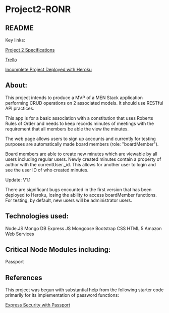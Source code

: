 # Project2-RONR
## README

Key links:

[Project 2 Specifications](https://github.com/ATL-WDI-Curriculum/projects/blob/master/project2.md)

[Trello](https://trello.com/b/VjQBkaa1/project-2-ronr)

[Incomplete Project Deployed with Heroku](https://secure-waters-81035.herokuapp.com/)

About:
--
This project intends to produce a MVP of a MEN Stack application performing CRUD operations on 2 associated models. It should use RESTful API practices.

This app is for a basic association with a constitution that uses Roberts Rules of Order and needs to keep records minutes of meetings with the requirement that all members be able the view the minutes.

The web page allows users to sign up accounts and currently for testing purposes are automatically made board members (role: "boardMember").

Board members are able to create new minutes which are viewable by all users including regular users. Newly created minutes contain a property of author with the currentUser._id.
This allows for another user to login and see the user ID of who created minutes.


Update: V1.1

There are significant bugs encounted in the first version that has been deployed to Heroku, losing the ability to access boardMember functions. For testing, by default, new users will be administrator users.





Technologies used:
--
Node.JS
Mongo DB
Express JS
Mongoose
Bootstrap
CSS
HTML 5
Amazon Web Services

Critical Node Modules including:
--
Passport



References
--
This project was begun with substantial help from the following starter code primarily for its implementation of password functions:

[Express Security with Passport](https://github.com/ATL-WDI-Curriculum/express-security-with-passport)



